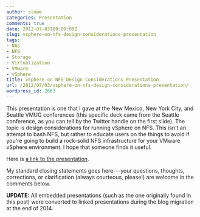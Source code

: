 ```yaml
---
author: slowe
categories: Presentation
comments: true
date: 2012-07-03T09:00:00Z
slug: vsphere-on-nfs-design-considerations-presentation
tags:
- NAS
- NFS
- Storage
- Virtualization
- VMware
- vSphere
title: vSphere on NFS Design Considerations Presentation
url: /2012/07/03/vsphere-on-nfs-design-considerations-presentation/
wordpress_id: 2663
---
```


This presentation is one that I gave at the New Mexico, New York City, and Seattle VMUG conferences (this specific deck came from the Seattle conference, as you can tell by the Twitter handle on the first slide). The topic is design considerations for running vSphere on NFS. This isn't an attempt to bash NFS, but rather to educate users on the things to avoid if you're going to build a rock-solid NFS infrastructure for your VMware vSphere environment. I hope that someone finds it useful.

Here is [a link to the presentation][1].

My standard closing statements goes here---your questions, thoughts, corrections, or clarification (always courteous, please!) are welcome in the comments below.

**UPDATE:** All embedded presentations (such as the one originally found in this post) were converted to linked presentations during the blog migration at the end of 2014.

[1]: http://www.slideshare.net/lowescott/2012-0618seavspherenasdesign